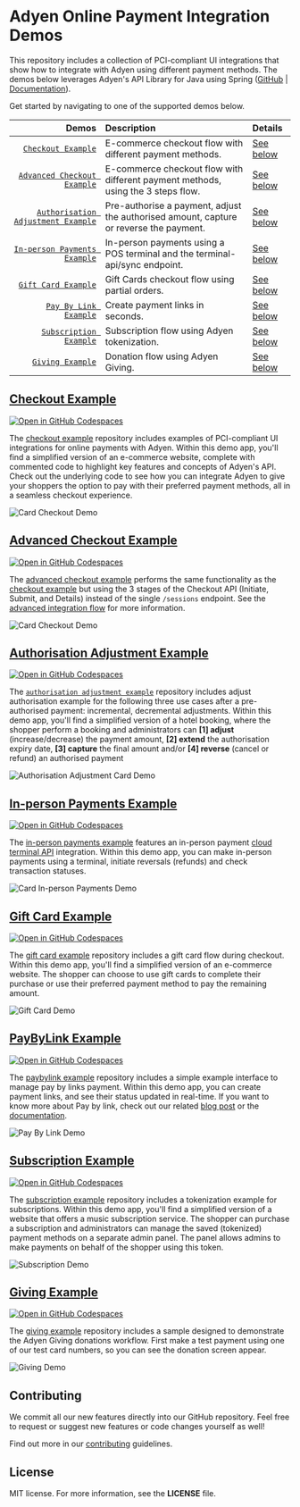 # Adyen Online Payment Integration Demos

This repository includes a collection of PCI-compliant UI integrations that show how to integrate with Adyen using different payment methods. 
The demos below leverages Adyen's API Library for Java using Spring ([GitHub](https://github.com/Adyen/adyen-java-api-library) | [Documentation](https://docs.adyen.com/development-resources/libraries?tab=java_2)).

Get started by navigating to one of the supported demos below.

|                                                                   Demos | Description                                                                              | Details                                        |
|------------------------------------------------------------------------:|:-----------------------------------------------------------------------------------------|:-----------------------------------------------|
|                                  [`Checkout Example`](checkout-example) | E-commerce checkout flow with different payment methods.                                 | [See below](#checkout-example)                 | 
|                [`Advanced Checkout Example`](checkout-example-advanced) | E-commerce checkout flow with different payment methods, using the 3 steps flow.         | [See below](#advanced-checkout-example)        |
| [`Authorisation Adjustment Example`](authorisation-adjustment-example)  | Pre-authorise a payment, adjust the authorised amount, capture or reverse the payment.   | [See below](#authorisation-adjustment-example) |
|              [`In-person Payments Example`](in-person-payments-example) | In-person payments using a POS terminal and the terminal-api/sync endpoint.              | [See below](#in-person-payments-example)       |
|                                 [`Gift Card Example`](giftcard-example) | Gift Cards checkout flow using partial orders.                                           | [See below](#gift-card-example)                | 
|                              [`Pay By Link Example`](paybylink-example) | Create payment links in seconds.                                                         | [See below](#paybylink-example)                | 
|                          [`Subscription Example`](subscription-example) | Subscription flow using Adyen tokenization.                                              | [See below](#subscription-example)             | 
|                                      [`Giving Example`](giving-example) | Donation flow using Adyen Giving.                                                        | [See below](#giving-example)                   | 


## [Checkout Example](checkout-example)

[![Open in GitHub Codespaces](https://github.com/codespaces/badge.svg)](https://github.com/codespaces/new/adyen-examples/adyen-java-spring-online-payments?ref=main&dev_container_path=.devcontainer%2Fcheckout-example%2Fdevcontainer.json)

The [checkout example](checkout-example) repository includes examples of PCI-compliant UI integrations for online payments with Adyen.
Within this demo app, you'll find a simplified version of an e-commerce website, complete with commented code to highlight key features and concepts of Adyen's API.
Check out the underlying code to see how you can integrate Adyen to give your shoppers the option to pay with their preferred payment methods, all in a seamless checkout experience.

![Card Checkout Demo](checkout-example/src/main/resources/static/images/cardcheckout.gif)


## [Advanced Checkout Example](checkout-example-advanced)

[![Open in GitHub Codespaces](https://github.com/codespaces/badge.svg)](https://github.com/codespaces/new/adyen-examples/adyen-java-spring-online-payments?ref=main&dev_container_path=.devcontainer%2Fcheckout-example-advanced%2Fdevcontainer.json)

The [advanced checkout example](checkout-example-advanced) performs the same functionality as the [checkout example](checkout-example) but using the 3 stages of the Checkout API (Initiate, Submit, and Details) instead of the single `/sessions` endpoint.
See the [advanced integration flow](https://docs.adyen.com/online-payments/web-drop-in/additional-use-cases?tab=sessions_flow_advanced_flow_1) for more information.

![Card Checkout Demo](checkout-example/src/main/resources/static/images/cardcheckout.gif)

## [Authorisation Adjustment Example](authorisation-adjustment-example)
[![Open in GitHub Codespaces](https://github.com/codespaces/badge.svg)](https://github.com/codespaces/new/adyen-examples/adyen-java-spring-online-payments?ref=main&dev_container_path=.devcontainer%2Fauthorisation-adjustment-example%2Fdevcontainer.json)

The [`authorisation adjustment example`](authorisation-adjustment-example) repository includes adjust authorisation example for the following three use cases after a pre-authorised payment: incremental, decremental adjustments. Within this demo app, you'll find a simplified version of a hotel booking, where the shopper perform a booking and administrators can **[1] adjust** (increase/decrease) the payment amount, **[2] extend** the authorisation expiry date, **[3] capture** the final amount and/or **[4] reverse** (cancel or refund) an authorised payment

![Authorisation Adjustment Card Demo](authorisation-adjustment-example/src/main/resources/static/images/cardauthorisationadjustment.gif)


## [In-person Payments Example](in-person-payments-example)
[![Open in GitHub Codespaces](https://github.com/codespaces/badge.svg)](https://github.com/codespaces/new/adyen-examples/adyen-java-spring-online-payments?ref=main&dev_container_path=.devcontainer%2Fin-person-payments-example%2Fdevcontainer.json)

The [in-person payments example](in-person-payments-example) features an in-person payment [cloud terminal API](https://docs.adyen.com/point-of-sale/design-your-integration/choose-your-architecture/cloud/) integration. Within this demo app, you can make in-person payments using a terminal, initiate reversals (refunds) and check transaction statuses.

![Card In-person Payments Demo](in-person-payments-example/src/main/resources/static/images/cardinpersonpayments.gif)

## [Gift Card Example](giftcard-example)

[![Open in GitHub Codespaces](https://github.com/codespaces/badge.svg)](https://github.com/codespaces/new/adyen-examples/adyen-java-spring-online-payments?ref=main&dev_container_path=.devcontainer%2Fgiftcard-example%2Fdevcontainer.json)

The [gift card example](giftcard-example) repository includes a gift card flow during checkout. Within this demo app, you'll find a simplified version of an e-commerce website. 
The shopper can choose to use gift cards to complete their purchase or use their preferred payment method to pay the remaining amount.

![Gift Card Demo](giftcard-example/src/main/resources/static/images/cardgiftcard.gif)


## [PayByLink Example](paybylink-example)

[![Open in GitHub Codespaces](https://github.com/codespaces/badge.svg)](https://github.com/codespaces/new/adyen-examples/adyen-java-spring-online-payments?ref=main&dev_container_path=.devcontainer%2Fpaybylink-example%2Fdevcontainer.json)

The [paybylink example](paybylink-example) repository includes a simple example interface to manage pay by links payment. Within this demo app, you can create payment links, and see their status updated in real-time.
If you want to know more about Pay by link, check out our related [blog post](https://www.adyen.com/blog/pay-by-link-for-developers) or the [documentation](https://docs.adye.com/checkout/pay-by-link).


![Pay By Link Demo](paybylink-example/src/main/resources/images/paybylink.gif)


## [Subscription Example](subscription-example)

[![Open in GitHub Codespaces](https://github.com/codespaces/badge.svg)](https://github.com/codespaces/new/adyen-examples/adyen-java-spring-online-payments?ref=main&dev_container_path=.devcontainer%2Fsubscription-example%2Fdevcontainer.json)

The [subscription example](subscription-example) repository includes a tokenization example for subscriptions. Within this demo app, you'll find a simplified version of a website that offers a music subscription service.
The shopper can purchase a subscription and administrators can manage the saved (tokenized) payment methods on a separate admin panel.
The panel allows admins to make payments on behalf of the shopper using this token.

![Subscription Demo](subscription-example/src/main/resources/static/images/cardsubscription.gif)

## [Giving Example](subscription-example)

[![Open in GitHub Codespaces](https://github.com/codespaces/badge.svg)](https://github.com/codespaces/new/adyen-examples/adyen-java-spring-online-payments?ref=main&dev_container_path=.devcontainer%2Fgiving-example%2Fdevcontainer.json)

The [giving example](giving-example) repository includes a sample designed to demonstrate the Adyen Giving donations workflow.
First make a test payment using one of our test card numbers, so you can see the donation screen appear.

![Giving Demo](giving-example/src/main/resources/static/images/donations.gif)

## Contributing

We commit all our new features directly into our GitHub repository. Feel free to request or suggest new features or code changes yourself as well!

Find out more in our [contributing](https://github.com/adyen-examples/.github/blob/main/CONTRIBUTING.md) guidelines.


## License

MIT license. For more information, see the **LICENSE** file.
